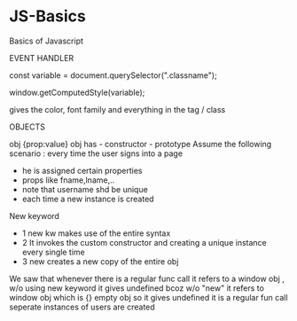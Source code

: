 # JS-Basics
Basics of Javascript

EVENT HANDLER 

const variable = document.querySelector(".classname");

window.getComputedStyle(variable);

gives  the color, font family and everything in the tag / class

OBJECTS

obj {prop:value}
obj has 
	- constructor 
	- prototype 
Assume the following scenario : 
every time the user signs into a page 
- he is assigned certain properties 
- props like fname,lname,..
- note that username shd be unique
- each time a new instance is created

New keyword 

- 1 new kw makes use of the entire syntax 
- 2 It invokes the custom constructor and creating a unique instance every single time 
- 3 new creates a new copy of the entire obj 

We saw that whenever there is a regular func call it refers to a window obj , 
w/o using new keyword it gives undefined
bcoz w/o "new" it refers to window obj which is {} empty obj so it gives undefined 
it is a regular fun call
seperate instances of users are created
